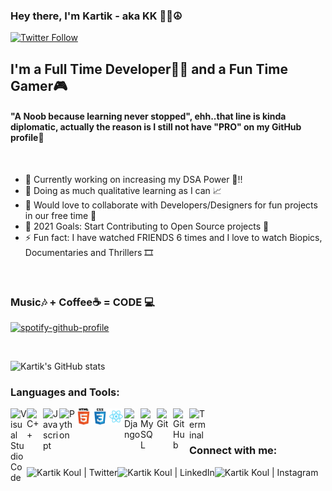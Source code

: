 
### Hey there, I'm Kartik - aka KK 🚀✨☮

[![Twitter Follow](https://img.shields.io/twitter/follow/_kartikkoul?color=1DA1F2&logo=twitter&style=for-the-badge)](https://twitter.com/_kartikkoul)

## I'm a Full Time Developer👨‍💻 and a Fun Time Gamer🎮
#### "A Noob because learning never stopped", ehh..that line is kinda diplomatic, actually the reason is I still not have "PRO" on my GitHub profile🙂
<br/>

- 🔭 Currently working on increasing my DSA Power 💪!!
- 🌱 Doing as much qualitative learning as I can 📈
- 👯 Would love to collaborate with Developers/Designers for fun projects in our free time 🕺
- 🥅 2021 Goals: Start Contributing to Open Source projects 💌
- ⚡ Fun fact: I have watched FRIENDS 6 times and I love to watch Biopics, Documentaries and Thrillers 🎞

<br />

### Music🎶 + Coffee☕ = CODE 💻
[![spotify-github-profile](https://spotify-github-profile.vercel.app/api/view?uid=31lflqazxlzf3xpiikhsuoggd2ny&cover_image=true&theme=novatorem)](https://spotify-github-profile.vercel.app/api/view?uid=31lflqazxlzf3xpiikhsuoggd2ny&redirect=true)

<br />

![Kartik's GitHub stats](https://github-readme-stats-kartikkoul.vercel.app/api?username=kartikkoul&show_icons=true&theme=graywhite&count_private=true&include_all_commits=true)



### Languages and Tools:

<img align=left alt="Visual Studio Code" width="26px" src="https://img.icons8.com/color/48/000000/visual-studio-code-2019.png"/>
<img align=left alt="C++" width="26px" src="https://img.icons8.com/color/48/000000/c-plus-plus-logo.png"/>
<img align="left" alt="Javascript" width="26px" src="https://img.icons8.com/color/48/000000/javascript.png"/>
<img align=left alt="Python" width="26px" src="https://img.icons8.com/color/48/000000/python.png"/>
<img align="left" alt="HTML5" width="26px" src="https://raw.githubusercontent.com/github/explore/80688e429a7d4ef2fca1e82350fe8e3517d3494d/topics/html/html.png" />
<img align="left" alt="CSS3" width="26px" src="https://raw.githubusercontent.com/github/explore/80688e429a7d4ef2fca1e82350fe8e3517d3494d/topics/css/css.png" />
<img align="left" alt="React" width="26px" src="https://raw.githubusercontent.com/github/explore/80688e429a7d4ef2fca1e82350fe8e3517d3494d/topics/react/react.png" />
<img align="left" alt="Django" width="26px" src="https://img.icons8.com/color/48/000000/django.png"/>
<img align=left alt="MySQL" width="26px" src="https://img.icons8.com/fluent/48/000000/mysql-logo.png"/>
<img align=left alt="Git" width="26px" src="https://img.icons8.com/color/48/000000/git.png"/>
<img align=left alt="GitHub" width="26px" src="https://img.icons8.com/material-sharp/24/000000/github.png"/>
<img align=left alt="Terminal" width="26px" src="https://img.icons8.com/color/48/000000/command-line.png"/>

<br />
<br />

### Connect with me:

[<img align="left" alt="Kartik Koul | Twitter" src="https://img.shields.io/badge/Twitter-%231DA1F2.svg?style=for-the-badge&logo=Twitter&logoColor=white"/>][twitter]
[<img align="left" alt="Kartik Koul | LinkedIn" src="https://img.shields.io/badge/LinkedIn-%230077B5.svg?style=for-the-badge&logo=linkedin&logoColor=white"/>][linkedin]
[<img align="left" alt="Kartik Koul | Instagram" src="https://img.shields.io/badge/Instagram_-%23E4405F.svg?style=for-the-badge&logo=Instagram&logoColor=white"/>][instagram]

 


<!-- Links -->
[twitter]: https://twitter.com/_kartikkoul
[instagram]: https://instagram.com/kartikkoul_
[linkedin]: https://linkedin.com/in/kartikkoul



